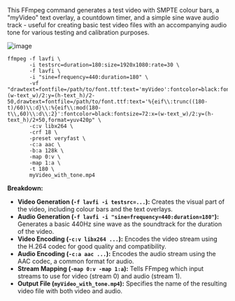 This FFmpeg command generates a test video with SMPTE colour bars, a "myVideo" text overlay, a countdown timer, and a simple sine wave audio track - useful for creating basic test video files with an accompanying audio tone for various testing and calibration purposes.

![image](https://github.com/user-attachments/assets/64767e63-12df-4a41-b1d4-afd4e440e265)

~~~```bash
ffmpeg -f lavfi \
       -i testsrc=duration=180:size=1920x1080:rate=30 \
       -f lavfi \
       -i "sine=frequency=440:duration=180" \
       -vf "drawtext=fontfile=/path/to/font.ttf:text='myVideo':fontcolor=black:fontsize=100:x=(w-text_w)/2:y=(h-text_h)/2-50,drawtext=fontfile=/path/to/font.ttf:text='%{eif\\:trunc((180-t)/60)\\:d}\\:%{eif\\:mod(180-t\\,60)\\:d\\:2}':fontcolor=black:fontsize=72:x=(w-text_w)/2:y=(h-text_h)/2+50,format=yuv420p" \
       -c:v libx264 \
       -crf 18 \
       -preset veryfast \
       -c:a aac \
       -b:a 128k \
       -map 0:v \
       -map 1:a \
       -t 180 \
       myVideo_with_tone.mp4
~~~

**Breakdown:**

*  **Video Generation (`-f lavfi -i testsrc=...`):** Creates the visual part of the video, including colour bars and the text overlays.
*  **Audio Generation (`-f lavfi -i "sine=frequency=440:duration=180"`):** Generates a basic 440Hz sine wave as the soundtrack for the duration of the video.
*  **Video Encoding (`-c:v libx264 ...`):** Encodes the video stream using the H.264 codec for good quality and compatibility.
*  **Audio Encoding (`-c:a aac ...`):** Encodes the audio stream using the AAC codec, a common format for audio.
*  **Stream Mapping (`-map 0:v -map 1:a`):** Tells FFmpeg which input streams to use for video (stream 0) and audio (stream 1).
*  **Output File (`myVideo_with_tone.mp4`):** Specifies the name of the resulting video file with both video and audio.

